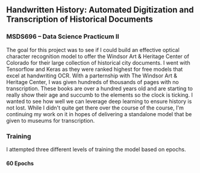 ## Handwritten History: Automated Digitization and Transcription of Historical Documents
### MSDS696 – Data Science Practicum II
The goal for this project was to see if I could build an effective optical character recognition model to offer the Windsor Art & Heritage Center of Colorado for their large collection of historical city documents. I went with Tensorflow and Keras as they were ranked highest for free models that excel at handwriting OCR. 
With a parternship with The Windsor Art & Heritage Center, I was given hundreds of thousands of pages with no transcription. These books are over a hundred years old and are starting to really show their age and succumb to the elements so the clock is ticking. I wanted to see how well we can leverage deep learning to ensure history is not lost. While I didn't quite get there over the course of the course, I'm continuing my work on it in hopes of delivering a standalone model that be given to museums for transcription.
### Training
I attempted three different levels of training the model based on epochs.
#### 60 Epochs
